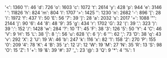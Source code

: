'<': 1360
'!': 46
'd': 726
'o': 1603
'c': 1072
't': 2614
'y': 428
'p': 944
'e': 3146
' ': 11826
'h': 824
'm': 804
'l': 1707
'>': 1425
'\': 1230
'n': 2682
'-': 896
'[': 28
'i': 1972
'f': 437
'I': 50
'E': 56
'7': 39
']': 28
'a': 2032
's': 2017
'=': 1088
'"': 2144
'j': 90
'6': 44
'8': 48
'9': 35
'g': 434
'r': 1702
'G': 32
'(': 39
'.': 323
')': 39
':': 152
'/': 1428
'w': 284
'?': 10
'T': 45
'F': 38
'3': 126
'5': 50
'Y': 4
'C': 46
'V': 9
'H': 15
'L': 38
'|': 8
';': 56
'u': 628
'{': 6
'}': 6
''': 62
',': 73
'D': 38
'q': 43
'v': 292
'X': 2
'U': 19
'A': 46
'b': 247
'k': 116
'x': 82
'1': 158
'2': 270
'P': 155
'0': 209
'4': 78
'K': 4
'B': 35
'z': 12
'J': 12
'W': 19
'M': 27
'N': 35
'R': 13
'S': 98
'O': 15
'Z': 1
'+': 19
'&': 39
'#': 37
'_': 23
'@': 3
'Q': 9
'*': 4
'%': 1
